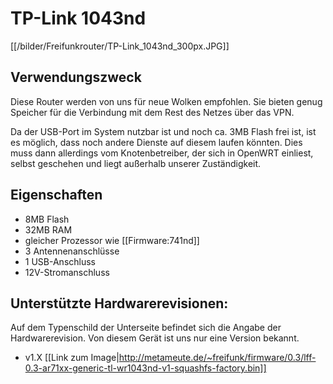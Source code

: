 # TP-Link 1043nd
[[/bilder/Freifunkrouter/TP-Link_1043nd_300px.JPG]]

## Verwendungszweck
Diese Router werden von uns für neue Wolken empfohlen. Sie bieten genug Speicher für die Verbindung mit dem Rest des Netzes über das VPN.

Da der USB-Port im System nutzbar ist und noch ca. 3MB Flash frei ist, ist es möglich, dass noch andere Dienste auf diesem laufen könnten. Dies muss dann allerdings vom Knotenbetreiber, der sich in OpenWRT einliest, selbst geschehen und liegt außerhalb unserer Zuständigkeit.

## Eigenschaften
* 8MB Flash
* 32MB RAM
* gleicher Prozessor wie [[Firmware:741nd]]
* 3 Antennenanschlüsse
* 1 USB-Anschluss
* 12V-Stromanschluss

## Unterstützte Hardwarerevisionen:
Auf dem Typenschild der Unterseite befindet sich die Angabe der Hardwarerevision.
Von diesem Gerät ist uns nur eine Version bekannt.

* v1.X [[Link zum Image|http://metameute.de/~freifunk/firmware/0.3/lff-0.3-ar71xx-generic-tl-wr1043nd-v1-squashfs-factory.bin]]
